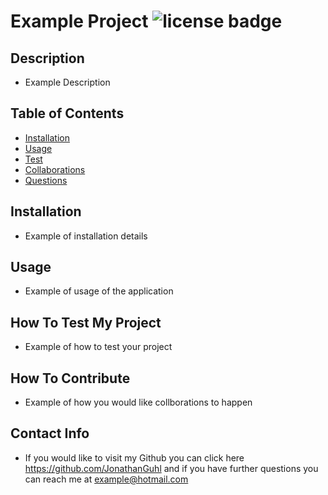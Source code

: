 # Example Project  ![license badge](https://img.shields.io/badge/License-MIT-yellow.svg)

## Description

 - Example Description

## Table of Contents
    
 - [Installation](#installation)
 - [Usage](#usage)
 - [Test](#testing)
 - [Collaborations](#collaborations)
 - [Questions](#questions)

## Installation

 - Example of installation details

## Usage 

- Example of usage of the application

## How To Test My Project

- Example of how to test your project

## How To Contribute

- Example of how you would like collborations to happen

## Contact Info 

- If you would like to visit my Github you can click here https://github.com/JonathanGuhl and if you have further questions you can reach me at example@hotmail.com
